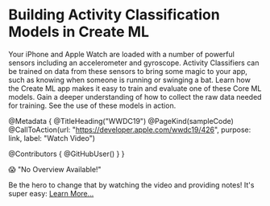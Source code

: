 # Building Activity Classification Models in Create ML

Your iPhone and Apple Watch are loaded with a number of powerful sensors including an accelerometer and gyroscope. Activity Classifiers can be trained on data from these sensors to bring some magic to your app, such as knowing when someone is running or swinging a bat. Learn how the Create ML app makes it easy to train and evaluate one of these Core ML models. Gain a deeper understanding of how to collect the raw data needed for training. See the use of these models in action.

@Metadata {
   @TitleHeading("WWDC19")
   @PageKind(sampleCode)
   @CallToAction(url: "https://developer.apple.com/wwdc19/426", purpose: link, label: "Watch Video")

   @Contributors {
      @GitHubUser(<replace this with your GitHub handle>)
   }
}

😱 "No Overview Available!"

Be the hero to change that by watching the video and providing notes! It's super easy:
 [Learn More…](https://wwdcnotes.github.io/WWDCNotes/documentation/wwdcnotes/contributing)
